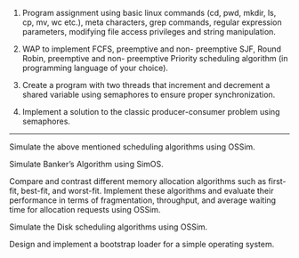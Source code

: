1. Program assignment using basic linux commands (cd, pwd, mkdir, ls, cp, mv, wc etc.), meta characters, grep commands, regular expression parameters, modifying file access privileges and string manipulation.

2. WAP to implement FCFS, preemptive and non- preemptive SJF, Round Robin, preemptive and non- preemptive Priority scheduling algorithm (in programming language of your choice).

3. Create a program with two threads that increment and decrement a shared variable using semaphores to ensure proper synchronization.

4. Implement a solution to the classic producer-consumer problem using semaphores.

---

Simulate the above mentioned scheduling algorithms using OSSim.

Simulate Banker’s Algorithm using SimOS.

Compare and contrast different memory allocation algorithms such as first-fit, best-fit, and worst-fit. Implement these algorithms and evaluate their performance in terms of fragmentation, throughput, and average waiting time for allocation requests using OSSim.

Simulate the Disk scheduling algorithms using OSSim.

Design and implement a bootstrap loader for a simple operating system.
